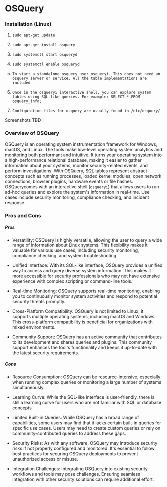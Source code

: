 # OSQuery

### Installation (Linux)

1. `sudo apt-get update`

2. `sudo apt-get install osquery`

3. `sudo systemctl start osqueryd`

4. `sudo systemctl enable osqueryd`

5. `To start a standalone osquery use: osqueryi. This does not need an osquery server or service. All the table implementations are included`

6. `Once in the osqueryi interactive shell, you can explore system tables using SQL-like queries. For example: SELECT * FROM osquery_info;`

7. `Configuration files for osquery are usually found in /etc/osquery/`

Screenshots TBD

### Overview of OSQuery

OSQuery is an operating system instrumentation framework for Windows, macOS, and Linux. The tools make low-level operating system analytics and monitoring both performant and intuitive. It turns your operating system into a high-performance relational database, making it easier to gather information about your systems, monitor security-related events, and perform investigations. With OSQuery, SQL tables represent abstract concepts such as running processes, loaded kernel modules, open network connections, browser plugins, hardware events or file hashes. OSQuerycomes with an interactive shell (`osqueryi`) that allows users to run ad-hoc queries and explore the system's information in real-time. Use cases include security monitoring, compliance checking, and incident response.



### Pros and Cons

##### Pros

- Versatility: OSQuery is highly versatile, allowing the user to query a wide range of information about Linux systems. This flexibility makes it valuable for various use cases, including security monitoring, compliance checking, and system troubleshooting.

- Unified Interface: With its SQL-like interface, OSQuery provides a unified way to access and query diverse system information. This makes it more accessible for security professionals who may not have extensive experience with complex scripting or command-line tools.

- Real-time Monitoring: OSQuery supports real-time monitoring, enabling you to continuously monitor system activities and respond to potential security threats promptly.

- Cross-Platform Compatibility: OSQuery is not limited to Linux; it supports multiple operating systems, including macOS and Windows. This cross-platform compatibility is beneficial for organizations with mixed environments.

- Community Support: OSQuery has an active community that contributes to its development and shares queries and plugins. This community support enhances the tool's functionality and keeps it up-to-date with the latest security requirements.



##### Cons

- Resource Consumption: OSQuery can be resource-intensive, especially when running complex queries or monitoring a large number of systems simultaneously.

- Learning Curve: While the SQL-like interface is user-friendly, there is still a learning curve for users who are not familiar with SQL or database concepts

- Limited Built-in Queries: While OSQuery has a broad range of capabilities, some users may find that it lacks certain built-in queries for specific use cases. Users may need to create custom queries or rely on community-contributed queries to address these gaps.

- Security Risks: As with any software, OSQuery may introduce security risks if not properly configured and monitored. It's essential to follow best practices for securing OSQuery deployments to prevent unauthorized access or misuse.

- Integration Challenges: Integrating OSQuery into existing security workflows and tools may pose challenges. Ensuring seamless integration with other security solutions can require additional effort.
